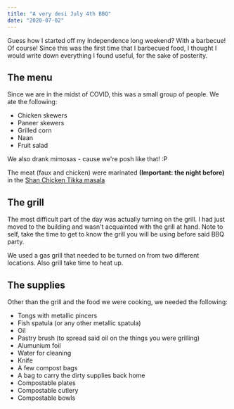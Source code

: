 ```yaml
---
title: "A very desi July 4th BBQ"
date: "2020-07-02"
---
```


Guess how I started off my Independence long weekend? With a barbecue! Of course! Since this was the first time that I barbecued food, I thought I would write down everything I found useful, for the sake of posterity. 

## The menu
Since we are in the midst of COVID, this was a small group of people. We ate the following:
- Chicken skewers
- Paneer skewers
- Grilled corn
- Naan
- Fruit salad

We also drank mimosas - cause we're posh like that! :P

The meat (faux and chicken) were marinated **(Important: the night before)** in the [Shan Chicken Tikka masala](https://www.shanfoods.com/product/recipe-mixes/bbq/chicken-tikka/)

<amp-img src="/bbq-prep.jpg"
    width="3024"
    height="4032"  
    layout="intrinsic">
</amp-img>

## The grill

The most difficult part of the day was actually turning on the grill. I had just moved to the building and wasn't acquainted with the grill at hand. Note to self, take the time to get to know the grill you will be using before said BBQ party. 

We used a gas grill that needed to be turned on from two different locations. Also grill take time to heat up. 

<amp-img src="/bbq-final.jpg"
    width="3024"
    height="4023"  
    layout="intrinsic">
</amp-img>

## The supplies

Other than the grill and the food we were cooking, we needed the following:
- Tongs with metallic pincers
- Fish spatula (or any other metallic spatula)
- Oil
- Pastry brush (to spread said oil on the things you were grilling)
- Alumunium foil
- Water for cleaning
- Knife
- A few compost bags
- A bag to carry the dirty supplies back home
- Compostable plates
- Compostable cutlery
- Compostable bowls